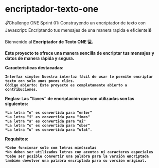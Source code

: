 # encriptador-texto-one
🔓Challenge ONE Sprint 01: Construyendo un encriptador de texto con Javascript: Encriptando tus mensajes de una manera rapida e eficiente!🔒

Bienvenido al <b>Encriptador<b> de Texto ONE 💻.

Este proyecto te ofrece una manera sencilla de encriptar tus mensajes y datos de manera rápida y segura. 

Características destacadas:

    Interfaz simple: Nuestra interfaz fácil de usar te permite encriptar texto con solo unos pocos clics.
    Código abierto: Este proyecto es completamente abierto a contribuciones.

Reglas: 
  Las "llaves" de encriptación que son utilizadas son las siguientes:

    *La letra "e" es convertida para "enter"
    *La letra "i" es convertida para "imes"
    *La letra "a" es convertida para "ai"
    *La letra "o" es convertida para "ober"
    *La letra "u" es convertida para "ufat".
        
Requisitos:

    *Debe funcionar solo con letras minúsculas
    *No deben ser utilizados letras con acentos ni caracteres especiales
    *Debe ser posible convertir una palabra para la versión encriptada también devolver una palabra encriptada para su versión original.
  
